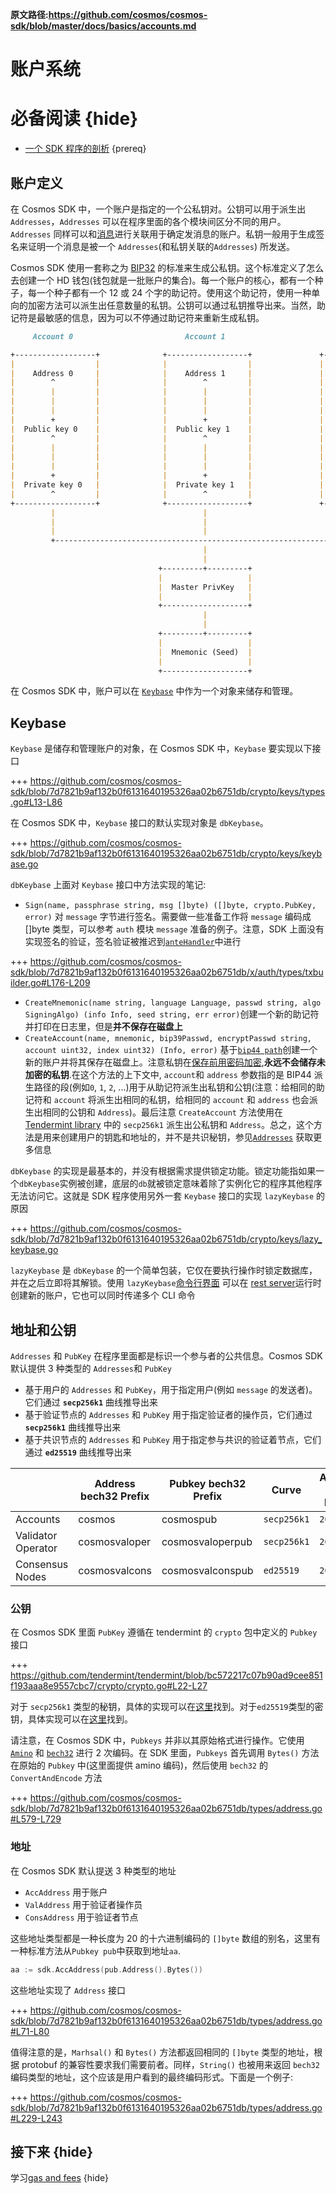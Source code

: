 **原文路径:https://github.com/cosmos/cosmos-sdk/blob/master/docs/basics/accounts.md**

# 账户系统

# 必备阅读 {hide}

- [一个 SDK 程序的剖析](./app-anatomy.md) {prereq}

## 账户定义

在 Cosmos SDK 中，一个账户是指定的一个公私钥对。公钥可以用于派生出 `Addresses`，`Addresses` 可以在程序里面的各个模块间区分不同的用户。`Addresses` 同样可以和[消息](../building-modules/messages-and-queries.md#messages)进行关联用于确定发消息的账户。私钥一般用于生成签名来证明一个消息是被一个 `Addresses`(和私钥关联的`Addresses`) 所发送。

Cosmos SDK 使用一套称之为 [BIP32](https://github.com/bitcoin/bips/blob/master/bip-0032.mediawiki) 的标准来生成公私钥。这个标准定义了怎么去创建一个 HD 钱包(钱包就是一批账户的集合)。每一个账户的核心，都有一个种子，每一个种子都有一个 12 或 24 个字的助记符。使用这个助记符，使用一种单向的加密方法可以派生出任意数量的私钥。公钥可以通过私钥推导出来。当然，助记符是最敏感的信息，因为可以不停通过助记符来重新生成私钥。

```md
     Account 0                         Account 1                         Account 2

+------------------+              +------------------+               +------------------+
|                  |              |                  |               |                  |
|    Address 0     |              |    Address 1     |               |    Address 2     |
|        ^         |              |        ^         |               |        ^         |
|        |         |              |        |         |               |        |         |
|        |         |              |        |         |               |        |         |
|        |         |              |        |         |               |        |         |
|        +         |              |        +         |               |        +         |
|  Public key 0    |              |  Public key 1    |               |  Public key 2    |
|        ^         |              |        ^         |               |        ^         |
|        |         |              |        |         |               |        |         |
|        |         |              |        |         |               |        |         |
|        |         |              |        |         |               |        |         |
|        +         |              |        +         |               |        +         |
|  Private key 0   |              |  Private key 1   |               |  Private key 2   |
|        ^         |              |        ^         |               |        ^         |
+------------------+              +------------------+               +------------------+
         |                                 |                                  |
         |                                 |                                  |
         |                                 |                                  |
         +--------------------------------------------------------------------+
                                           |
                                           |
                                 +---------+---------+
                                 |                   |
                                 |  Master PrivKey   |
                                 |                   |
                                 +-------------------+
                                           |
                                           |
                                 +---------+---------+
                                 |                   |
                                 |  Mnemonic (Seed)  |
                                 |                   |
                                 +-------------------+
```

在 Cosmos SDK 中，账户可以在 [`Keybase`](#keybase) 中作为一个对象来储存和管理。

## Keybase

`Keybase` 是储存和管理账户的对象，在 Cosmos SDK 中，`Keybase` 要实现以下接口

+++ https://github.com/cosmos/cosmos-sdk/blob/7d7821b9af132b0f6131640195326aa02b6751db/crypto/keys/types.go#L13-L86

在 Cosmos SDK 中，`Keybase` 接口的默认实现对象是 `dbKeybase`。

+++ https://github.com/cosmos/cosmos-sdk/blob/7d7821b9af132b0f6131640195326aa02b6751db/crypto/keys/keybase.go

`dbKeybase` 上面对 `Keybase` 接口中方法实现的笔记:

- `Sign(name, passphrase string, msg []byte) ([]byte, crypto.PubKey, error)` 对 `message` 字节进行签名。需要做一些准备工作将 `message` 编码成 []byte 类型，可以参考 `auth` 模块 `message` 准备的例子。注意，SDK 上面没有实现签名的验证，签名验证被推迟到[`anteHandler`](#antehandler)中进行

+++ https://github.com/cosmos/cosmos-sdk/blob/7d7821b9af132b0f6131640195326aa02b6751db/x/auth/types/txbuilder.go#L176-L209

- `CreateMnemonic(name string, language Language, passwd string, algo SigningAlgo) (info Info, seed string, err error)`创建一个新的助记符并打印在日志里，但是**并不保存在磁盘上**
- `CreateAccount(name, mnemonic, bip39Passwd, encryptPasswd string, account uint32, index uint32) (Info, error)` 基于[`bip44 path`](https://github.com/bitcoin/bips/blob/master/bip-0044.mediawiki)创建一个新的账户并将其保存在磁盘上。注意私钥在[保存前用密码加密](https://github.com/cosmos/cosmos-sdk/blob/7d7821b9af132b0f6131640195326aa02b6751db/crypto/keys/mintkey/mintkey.go),**永远不会储存未加密的私钥**.在这个方法的上下文中, `account`和 `address` 参数指的是 BIP44 派生路径的段(例如`0`, `1`, `2`, ...)用于从助记符派生出私钥和公钥(注意：给相同的助记符和 `account` 将派生出相同的私钥，给相同的 `account` 和 `address` 也会派生出相同的公钥和 `Address`)。最后注意 `CreateAccount` 方法使用在 [Tendermint library](https://github.com/tendermint/tendermint/tree/bc572217c07b90ad9cee851f193aaa8e9557cbc7/crypto/secp256k1) 中的 `secp256k1` 派生出公私钥和 `Address`。总之，这个方法是用来创建用户的钥匙和地址的，并不是共识秘钥，参见[`Addresses`](#addresses) 获取更多信息

`dbKeybase` 的实现是最基本的，并没有根据需求提供锁定功能。锁定功能指如果一个`dbKeybase`实例被创建，底层的`db`就被锁定意味着除了实例化它的程序其他程序无法访问它。这就是 SDK 程序使用另外一套 `Keybase` 接口的实现 `lazyKeybase` 的原因

+++ https://github.com/cosmos/cosmos-sdk/blob/7d7821b9af132b0f6131640195326aa02b6751db/crypto/keys/lazy_keybase.go

`lazyKeybase` 是 `dbKeybase` 的一个简单包装，它仅在要执行操作时锁定数据库，并在之后立即将其解锁。使用 `lazyKeybase`[命令行界面](../core/cli.md) 可以在 [rest server](../core/grpc_rest.md)运行时创建新的账户，它也可以同时传递多个 CLI 命令

## 地址和公钥

`Addresses` 和 `PubKey` 在程序里面都是标识一个参与者的公共信息。Cosmos SDK 默认提供 3 种类型的 `Addresses`和 `PubKey`

- 基于用户的 `Addresses` 和 `PubKey`，用于指定用户(例如 `message` 的发送者)。它们通过 **`secp256k1`** 曲线推导出来
- 基于验证节点的 `Addresses` 和 `PubKey` 用于指定验证者的操作员，它们通过 **`secp256k1`** 曲线推导出来
- 基于共识节点的 `Addresses` 和 `PubKey` 用于指定参与共识的验证着节点，它们通过 **`ed25519`** 曲线推导出来

|                    | Address bech32 Prefix | Pubkey bech32 Prefix | Curve       | Address byte length | Pubkey byte length |
| ------------------ | --------------------- | -------------------- | ----------- | ------------------- | ------------------ |
| Accounts           | cosmos                | cosmospub            | `secp256k1` | `20`                | `33`               |
| Validator Operator | cosmosvaloper         | cosmosvaloperpub     | `secp256k1` | `20`                | `33`               |
| Consensus Nodes    | cosmosvalcons         | cosmosvalconspub     | `ed25519`   | `20`                | `32`               |

### 公钥

在 Cosmos SDK 里面 `PubKey` 遵循在 tendermint 的 `crypto` 包中定义的 `Pubkey` 接口

+++ https://github.com/tendermint/tendermint/blob/bc572217c07b90ad9cee851f193aaa8e9557cbc7/crypto/crypto.go#L22-L27

对于 `secp256k1` 类型的秘钥，具体的实现可以在[这里](https://github.com/tendermint/tendermint/blob/bc572217c07b90ad9cee851f193aaa8e9557cbc7/crypto/secp256k1/secp256k1.go#L140)找到。对于`ed25519`类型的密钥，具体实现可以在[这里](https://github.com/tendermint/tendermint/blob/bc572217c07b90ad9cee851f193aaa8e9557cbc7/crypto/ed25519/ed25519.go#L135)找到。

请注意，在 Cosmos SDK 中，`Pubkeys` 并非以其原始格式进行操作。它使用 [`Amino`](../core/encoding.md#amino) 和 [`bech32`](https://en.bitcoin.it/wiki/Bech32) 进行 2 次编码。在 SDK 里面，`Pubkeys` 首先调用 `Bytes()` 方法在原始的 `Pubkey` 中(这里面提供 amino 编码)，然后使用 `bech32` 的 `ConvertAndEncode` 方法

+++ https://github.com/cosmos/cosmos-sdk/blob/7d7821b9af132b0f6131640195326aa02b6751db/types/address.go#L579-L729

### 地址

在 Cosmos SDK 默认提送 3 种类型的地址

- `AccAddress` 用于账户
- `ValAddress` 用于验证者操作员
- `ConsAddress` 用于验证者节点

这些地址类型都是一种长度为 20 的十六进制编码的 `[]byte` 数组的别名，这里有一种标准方法从`Pubkey pub`中获取到地址`aa`.

```go
aa := sdk.AccAddress(pub.Address().Bytes())
```

这些地址实现了 `Address` 接口

+++ https://github.com/cosmos/cosmos-sdk/blob/7d7821b9af132b0f6131640195326aa02b6751db/types/address.go#L71-L80

值得注意的是，`Marhsal()` 和 `Bytes()` 方法都返回相同的 `[]byte` 类型的地址，根据 protobuf 的兼容性要求我们需要前者。同样，`String()` 也被用来返回 `bech32` 编码类型的地址，这个应该是用户看到的最终编码形式。下面是一个例子:

+++ https://github.com/cosmos/cosmos-sdk/blob/7d7821b9af132b0f6131640195326aa02b6751db/types/address.go#L229-L243

## 接下来 {hide}

学习[gas and fees](./gas-fees.md) {hide}
